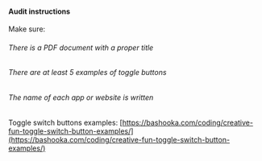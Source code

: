 #### Audit instructions

Make sure: 

###### There is a PDF document with a proper title
###### There are at least 5 examples of toggle buttons
###### The name of each app or website is written

Toggle switch buttons examples: [https://bashooka.com/coding/creative-fun-toggle-switch-button-examples/](https://bashooka.com/coding/creative-fun-toggle-switch-button-examples/)